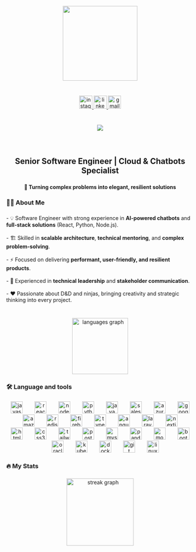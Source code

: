 <br clear="both">

<div align="center">
  <img height="200" src="https://scontent.fbfh15-2.fna.fbcdn.net/v/t39.30808-6/475778719_1620034928625679_4723599589503804871_n.jpg?stp=dst-jpg_s206x206_tt6&_nc_cat=110&ccb=1-7&_nc_sid=fe5ecc&_nc_ohc=8gfNh-BBQs4Q7kNvwFAkDkl&_nc_oc=AdnZzqbN7NGLqBLZXbWILEsee6vErYJdWEYgaiGucyJD81SYz0AzutuARIAzCUjHmZmmQ7Yu51KaQvXo-fKef10T&_nc_zt=23&_nc_ht=scontent.fbfh15-2.fna&_nc_gid=8rCErff2VMLU9057kVQxvA&oh=00_AfWvJSzSXjSkkzXcvSRSoU42h8B5s1I298wC6y5qYiCfQQ&oe=68BC393D"  />
</div>

###

<br clear="both">

<div align="center">
  <a href="https://www.instagram.com/bruno._.franca2" target="_blank">
    <img src="https://img.shields.io/static/v1?message=Instagram&logo=instagram&label=&color=E4405F&logoColor=white&labelColor=E4405F&style=for-the-badge" height="35" alt="instagram logo"  />
  </a>
  <a href="https://www.linkedin.com/in/brunoai" target="_blank">
    <img src="https://img.shields.io/static/v1?message=LinkedIn&logo=linkedin&label=&color=0077B5&logoColor=white&labelColor=&style=for-the-badge" height="35" alt="linkedin logo"  />
  </a>
  <a href="mailto:brunofranca2k@gmail.com" target="_blank">
    <img src="https://img.shields.io/static/v1?message=Gmail&logo=gmail&label=&color=D14836&logoColor=white&labelColor=&style=for-the-badge" height="35" alt="gmail logo"  />
  </a>
</div>

###

<br clear="both">

<div align="center">
  <img src="https://visitor-badge.laobi.icu/badge?page_id=tuttao.tuttao&left_color=deeppink&right_color=midnightblue"  />
</div>

###

<br clear="both">

<h2 align="center">Senior Software Engineer | Cloud & Chatbots Specialist</h2>

###

<h4 align="center">🧩 Turning complex problems into elegant, resilient solutions</h4>

###

<h3 align="left">👩‍💻  About Me</h3>

###

<p align="left">- 💡 Software Engineer with strong experience in <strong>AI-powered chatbots</strong> and <strong>full-stack solutions</strong> (React, Python, Node.js).<br><br>- 🏗️ Skilled in <strong>scalable architecture</strong>, <strong>technical mentoring</strong>, and <strong>complex problem-solving</strong>.<br><br>- ⚡ Focused on delivering <strong>performant, user-friendly, and resilient products</strong>.<br><br>- 🤝 Experienced in <strong>technical leadership</strong> and <strong>stakeholder communication</strong>.<br><br>- ❤ Passionate about D&D and ninjas, bringing creativity and strategic thinking into every project.</p>

###

<br clear="both">

<div align="center">
  <img src="https://github-readme-stats.vercel.app/api/top-langs?username=tuttao&locale=en&hide_title=false&layout=compact&card_width=320&langs_count=5&theme=algolia&hide_border=false" height="150" alt="languages graph"  />
</div>

###

<h3 align="left">🛠 Language and tools</h3>

###

<div align="center">
  <img src="https://cdn.jsdelivr.net/gh/devicons/devicon/icons/javascript/javascript-original.svg" height="32" alt="javascript logo"  />
  <img width="24" />
  <img src="https://cdn.jsdelivr.net/gh/devicons/devicon/icons/react/react-original.svg" height="32" alt="react logo"  />
  <img width="24" />
  <img src="https://cdn.jsdelivr.net/gh/devicons/devicon/icons/nodejs/nodejs-original.svg" height="32" alt="nodejs logo"  />
  <img width="24" />
  <img src="https://cdn.jsdelivr.net/gh/devicons/devicon/icons/python/python-original.svg" height="32" alt="python logo"  />
  <img width="24" />
  <img src="https://cdn.jsdelivr.net/gh/devicons/devicon/icons/java/java-original.svg" height="32" alt="java logo"  />
  <img width="24" />
  <img src="https://cdn.jsdelivr.net/gh/devicons/devicon/icons/salesforce/salesforce-original.svg" height="32" alt="salesforce logo"  />
  <img width="24" />
  <img src="https://cdn.jsdelivr.net/gh/devicons/devicon/icons/azure/azure-original.svg" height="32" alt="azure logo"  />
  <img width="24" />
  <img src="https://cdn.jsdelivr.net/gh/devicons/devicon/icons/googlecloud/googlecloud-original.svg" height="32" alt="googlecloud logo"  />
  <img width="24" />
  <img src="https://cdn.jsdelivr.net/gh/devicons/devicon/icons/amazonwebservices/amazonwebservices-line-wordmark.svg" height="32" alt="amazonwebservices logo"  />
  <img width="24" />
  <img src="https://cdn.jsdelivr.net/gh/devicons/devicon/icons/redis/redis-original.svg" height="32" alt="redis logo"  />
  <img width="24" />
  <img src="https://cdn.jsdelivr.net/gh/devicons/devicon/icons/firebase/firebase-plain.svg" height="32" alt="firebase logo"  />
  <img width="24" />
  <img src="https://cdn.jsdelivr.net/gh/devicons/devicon/icons/typescript/typescript-original.svg" height="32" alt="typescript logo"  />
  <img width="24" />
  <img src="https://cdn.jsdelivr.net/gh/devicons/devicon/icons/angularjs/angularjs-original.svg" height="32" alt="angularjs logo"  />
  <img width="24" />
  <img src="https://cdn.jsdelivr.net/gh/devicons/devicon/icons/laravel/laravel-original.svg" height="32" alt="laravel logo"  />
  <img width="24" />
  <img src="https://cdn.jsdelivr.net/gh/devicons/devicon/icons/nextjs/nextjs-original.svg" height="32" alt="nextjs logo"  />
  <img width="24" />
  <img src="https://cdn.jsdelivr.net/gh/devicons/devicon/icons/html5/html5-original.svg" height="32" alt="html5 logo"  />
  <img width="24" />
  <img src="https://cdn.jsdelivr.net/gh/devicons/devicon/icons/css3/css3-original.svg" height="32" alt="css3 logo"  />
  <img width="24" />
  <img src="https://cdn.jsdelivr.net/gh/devicons/devicon/icons/tailwindcss/tailwindcss-original-wordmark.svg" height="32" alt="tailwindcss logo"  />
  <img width="24" />
  <img src="https://cdn.jsdelivr.net/gh/devicons/devicon/icons/postgresql/postgresql-original.svg" height="32" alt="postgresql logo"  />
  <img width="24" />
  <img src="https://cdn.jsdelivr.net/gh/devicons/devicon/icons/mysql/mysql-original.svg" height="32" alt="mysql logo"  />
  <img width="24" />
  <img src="https://cdn.jsdelivr.net/gh/devicons/devicon/icons/pandas/pandas-original.svg" height="32" alt="pandas logo"  />
  <img width="24" />
  <img src="https://cdn.jsdelivr.net/gh/devicons/devicon/icons/mongodb/mongodb-original.svg" height="32" alt="mongodb logo"  />
  <img width="24" />
  <img src="https://cdn.jsdelivr.net/gh/devicons/devicon/icons/bootstrap/bootstrap-original.svg" height="32" alt="bootstrap logo"  />
  <img width="24" />
  <img src="https://cdn.jsdelivr.net/gh/devicons/devicon/icons/oracle/oracle-original.svg" height="32" alt="oracle logo"  />
  <img width="24" />
  <img src="https://cdn.jsdelivr.net/gh/devicons/devicon/icons/kubernetes/kubernetes-plain.svg" height="32" alt="kubernetes logo"  />
  <img width="24" />
  <img src="https://cdn.jsdelivr.net/gh/devicons/devicon/icons/docker/docker-original.svg" height="32" alt="docker logo"  />
  <img width="24" />
  <img src="https://cdn.jsdelivr.net/gh/devicons/devicon/icons/git/git-original.svg" height="32" alt="git logo"  />
  <img width="24" />
  <img src="https://cdn.jsdelivr.net/gh/devicons/devicon/icons/linux/linux-original.svg" height="32" alt="linux logo"  />
</div>

###

<h3 align="left">🔥   My Stats</h3>

###

<div align="center">
  <img src="https://streak-stats.demolab.com?user=tuttao&locale=en&mode=weekly&theme=algolia&hide_border=true&border_radius=50&date_format=M%20j%5B,%20Y%5D&order=3" height="180" alt="streak graph"  />
</div>

###
